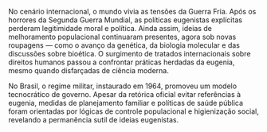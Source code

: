 No cenário internacional, o mundo vivia as tensões da Guerra Fria. Após os horrores da Segunda Guerra Mundial, as políticas eugenistas explícitas perderam legitimidade moral e política. Ainda assim, ideias de melhoramento populacional continuaram presentes, agora sob novas roupagens — como o avanço da genética, da biologia molecular e das discussões sobre bioética. O surgimento de tratados internacionais sobre direitos humanos passou a confrontar práticas herdadas da eugenia, mesmo quando disfarçadas de ciência moderna.

No Brasil, o regime militar, instaurado em 1964, promoveu um modelo tecnocrático de governo. Apesar da retórica oficial evitar referências à eugenia, medidas de planejamento familiar e políticas de saúde pública foram orientadas por lógicas de controle populacional e higienização social, revelando a permanência sutil de ideias eugenistas.
